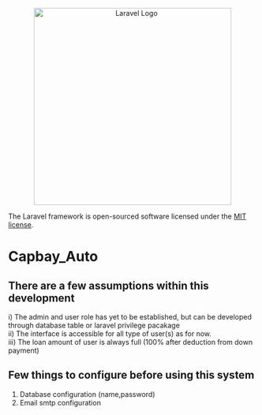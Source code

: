 <p align="center"><a href="https://laravel.com" target="_blank"><img src="https://raw.githubusercontent.com/laravel/art/master/logo-lockup/5%20SVG/2%20CMYK/1%20Full%20Color/laravel-logolockup-cmyk-red.svg" width="400" alt="Laravel Logo"></a></p>


The Laravel framework is open-sourced software licensed under the [MIT license](https://opensource.org/licenses/MIT).
# Capbay_Auto

## There are a few assumptions within this development
i) The admin and user role has yet to be established, but can be developed through database table or laravel privilege pacakage
</br>ii) The interface is accessible for all type of user(s) as for now.
</br>iii) The loan amount of user is always full (100% after deduction from down payment)

## Few things to configure before using this system

1) Database configuration (name,password)
2) Email smtp configuration




